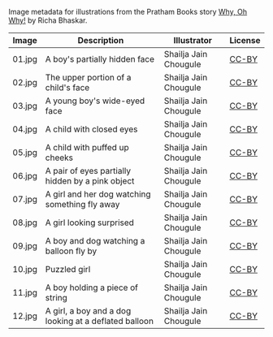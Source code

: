 Image metadata for illustrations from the Pratham Books story [Why, Oh Why!](https://storyweaver.org.in/stories/991-why-oh-why) by Richa Bhaskar.

Image | Description | Illustrator | License
----- | ----------- | ----------- | -------
01.jpg | A boy's partially hidden face | Shailja Jain Chougule | [CC-BY](https://creativecommons.org/licenses/by/4.0/)
02.jpg | The upper portion of a child's face | Shailja Jain Chougule | [CC-BY](https://creativecommons.org/licenses/by/4.0/)
03.jpg | A young boy's wide-eyed face | Shailja Jain Chougule | [CC-BY](https://creativecommons.org/licenses/by/4.0/)
04.jpg | A child with closed eyes | Shailja Jain Chougule | [CC-BY](https://creativecommons.org/licenses/by/4.0/)
05.jpg | A child with puffed up cheeks | Shailja Jain Chougule | [CC-BY](https://creativecommons.org/licenses/by/4.0/)
06.jpg | A pair of eyes partially hidden by a pink object | Shailja Jain Chougule | [CC-BY](https://creativecommons.org/licenses/by/4.0/)
07.jpg | A girl and her dog watching something fly away | Shailja Jain Chougule | [CC-BY](https://creativecommons.org/licenses/by/4.0/)
08.jpg | A girl looking surprised | Shailja Jain Chougule | [CC-BY](https://creativecommons.org/licenses/by/4.0/)
09.jpg | A boy and dog watching a balloon fly by | Shailja Jain Chougule | [CC-BY](https://creativecommons.org/licenses/by/4.0/)
10.jpg | Puzzled girl | Shailja Jain Chougule | [CC-BY](https://creativecommons.org/licenses/by/4.0/)
11.jpg | A boy holding a piece of string | Shailja Jain Chougule | [CC-BY](https://creativecommons.org/licenses/by/4.0/)
12.jpg | A girl, a boy and a dog looking at a deflated balloon | Shailja Jain Chougule | [CC-BY](https://creativecommons.org/licenses/by/4.0/)